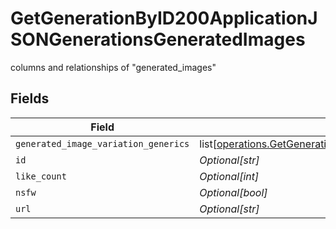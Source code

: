 # GetGenerationByID200ApplicationJSONGenerationsGeneratedImages

columns and relationships of "generated_images"


## Fields

| Field                                                                                                                                                                                                                                      | Type                                                                                                                                                                                                                                       | Required                                                                                                                                                                                                                                   | Description                                                                                                                                                                                                                                |
| ------------------------------------------------------------------------------------------------------------------------------------------------------------------------------------------------------------------------------------------ | ------------------------------------------------------------------------------------------------------------------------------------------------------------------------------------------------------------------------------------------ | ------------------------------------------------------------------------------------------------------------------------------------------------------------------------------------------------------------------------------------------ | ------------------------------------------------------------------------------------------------------------------------------------------------------------------------------------------------------------------------------------------ |
| `generated_image_variation_generics`                                                                                                                                                                                                       | list[[operations.GetGenerationByID200ApplicationJSONGenerationsGeneratedImagesGeneratedImageVariationGeneric](undefined/models/operations/getgenerationbyid200applicationjsongenerationsgeneratedimagesgeneratedimagevariationgeneric.md)] | :heavy_minus_sign:                                                                                                                                                                                                                         | N/A                                                                                                                                                                                                                                        |
| `id`                                                                                                                                                                                                                                       | *Optional[str]*                                                                                                                                                                                                                            | :heavy_minus_sign:                                                                                                                                                                                                                         | N/A                                                                                                                                                                                                                                        |
| `like_count`                                                                                                                                                                                                                               | *Optional[int]*                                                                                                                                                                                                                            | :heavy_minus_sign:                                                                                                                                                                                                                         | N/A                                                                                                                                                                                                                                        |
| `nsfw`                                                                                                                                                                                                                                     | *Optional[bool]*                                                                                                                                                                                                                           | :heavy_minus_sign:                                                                                                                                                                                                                         | N/A                                                                                                                                                                                                                                        |
| `url`                                                                                                                                                                                                                                      | *Optional[str]*                                                                                                                                                                                                                            | :heavy_minus_sign:                                                                                                                                                                                                                         | N/A                                                                                                                                                                                                                                        |